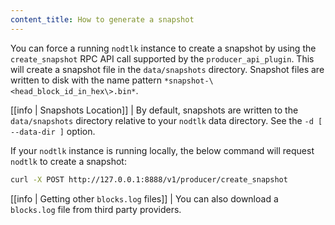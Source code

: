 ```yaml
---
content_title: How to generate a snapshot
---
```


You can force a running `nodtlk` instance to create a snapshot by using the `create_snapshot` RPC API call supported by the `producer_api_plugin`. This will create a snapshot file in the `data/snapshots` directory. Snapshot files are written to disk with the name pattern `*snapshot-\<head_block_id_in_hex\>.bin*`.

[[info | Snapshots Location]]
| By default, snapshots are written to the `data/snapshots` directory relative to your `nodtlk` data directory. See the `-d [ --data-dir ]` option.

If your `nodtlk` instance is running locally, the below command will request `nodtlk` to create a snapshot:

```sh
curl -X POST http://127.0.0.1:8888/v1/producer/create_snapshot
```

[[info | Getting other `blocks.log` files]]
| You can also download a `blocks.log` file from third party providers.
